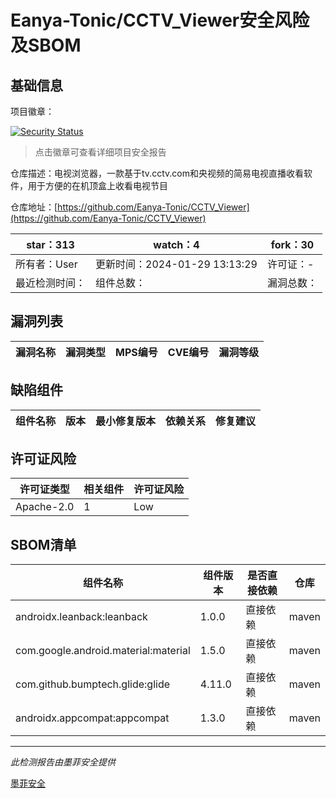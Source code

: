 # Eanya-Tonic/CCTV_Viewer安全风险及SBOM

## 基础信息

项目徽章：

[![Security Status](https://www.murphysec.com/platform3/v31/badge/1753119869923262464.svg)](https://www.murphysec.com/console/report/1744422006106931200/1753119869923262464)

> 点击徽章可查看详细项目安全报告

仓库描述：电视浏览器，一款基于tv.cctv.com和央视频的简易电视直播收看软件，用于方便的在机顶盒上收看电视节目

仓库地址：[https://github.com/Eanya-Tonic/CCTV_Viewer](https://github.com/Eanya-Tonic/CCTV_Viewer)

| star：313 | watch：4 | fork：30 |
| ----------- | -------------- | ------------ |
| 所有者：User | 更新时间：2024-01-29 13:13:29 | 许可证：- |
| 最近检测时间： | 组件总数： | 漏洞总数： |




## 漏洞列表

| 漏洞名称 | 漏洞类型 | MPS编号 | CVE编号 | 漏洞等级 |
| ------- | ------ | ------- | ------ | ----- |





## 缺陷组件

| 组件名称 | 版本 | 最小修复版本 | 依赖关系 | 修复建议 |
| -------- | ---- | ------------ | -------- | -------- |





## 许可证风险

| 许可证类型 | 相关组件 | 许可证风险 |
| ---------- | -------- | ---------- |
|Apache-2.0|1|Low|




## SBOM清单

| 组件名称 | 组件版本 | 是否直接依赖 | 仓库 |
| -------- | -------- | ------------ | ---- |
|androidx.leanback:leanback|1.0.0|直接依赖|maven|
|com.google.android.material:material|1.5.0|直接依赖|maven|
|com.github.bumptech.glide:glide|4.11.0|直接依赖|maven|
|androidx.appcompat:appcompat|1.3.0|直接依赖|maven|


------

*此检测报告由墨菲安全提供*

[墨菲安全](www.murphysec.com)